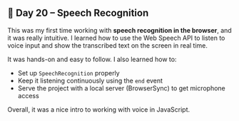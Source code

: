 ## 📆 Day 20 – Speech Recognition

This was my first time working with **speech recognition in the browser**, and it was really intuitive. I learned how to use the Web Speech API to listen to voice input and show the transcribed text on the screen in real time.

It was hands-on and easy to follow. I also learned how to:

* Set up `SpeechRecognition` properly
* Keep it listening continuously using the `end` event
* Serve the project with a local server (BrowserSync) to get microphone access

Overall, it was a nice intro to working with voice in JavaScript.

